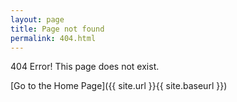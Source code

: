 ```yaml
---
layout: page
title: Page not found
permalink: 404.html
---
```


404 Error! This page does not exist.

[Go to the Home Page]({{ site.url }}{{ site.baseurl }})
